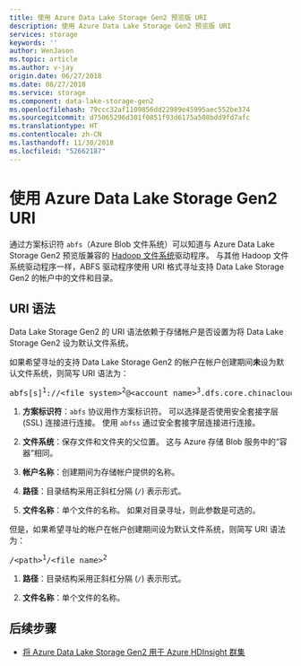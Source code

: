 ```yaml
---
title: 使用 Azure Data Lake Storage Gen2 预览版 URI
description: 使用 Azure Data Lake Storage Gen2 预览版 URI
services: storage
keywords: ''
author: WenJason
ms.topic: article
ms.author: v-jay
origin.date: 06/27/2018
ms.date: 08/27/2018
ms.service: storage
ms.component: data-lake-storage-gen2
ms.openlocfilehash: 79ccc32af1109856dd22989e45995aec552be374
ms.sourcegitcommit: d75065296d301f0851f93d6175a508bdd9fd7afc
ms.translationtype: HT
ms.contentlocale: zh-CN
ms.lasthandoff: 11/30/2018
ms.locfileid: "52662187"
---
```

# <a name="use-the-azure-data-lake-storage-gen2-uri"></a>使用 Azure Data Lake Storage Gen2 URI

通过方案标识符 `abfs`（Azure Blob 文件系统）可以知道与 Azure Data Lake Storage Gen2 预览版兼容的 [Hadoop 文件系统](http://www.aosabook.org/en/hdfs.html)驱动程序。 与其他 Hadoop 文件系统驱动程序一样，ABFS 驱动程序使用 URI 格式寻址支持 Data Lake Storage Gen2 的帐户中的文件和目录。

## <a name="uri-syntax"></a>URI 语法

Data Lake Storage Gen2 的 URI 语法依赖于存储帐户是否设置为将 Data Lake Storage Gen2 设为默认文件系统。

如果希望寻址的支持 Data Lake Storage Gen2 的帐户在帐户创建期间**未**设为默认文件系统，则简写 URI 语法为：

<pre>abfs[s]<sup>1</sup>://&lt;file_system&gt;<sup>2</sup>@&lt;account_name&gt;<sup>3</sup>.dfs.core.chinacloudapi.cn/&lt;path&gt;<sup>4</sup>/&lt;file_name&gt;<sup>5</sup></pre>

1. **方案标识符**：`abfs` 协议用作方案标识符。 可以选择是否使用安全套接字层 (SSL) 连接进行连接。 使用 `abfss` 通过安全套接字层连接进行连接。

2. **文件系统**：保存文件和文件夹的父位置。 这与 Azure 存储 Blob 服务中的“容器”相同。

3. **帐户名称**：创建期间为存储帐户提供的名称。

4. **路径**：目录结构采用正斜杠分隔 (`/`) 表示形式。

5. **文件名称**：单个文件的名称。 如果对目录寻址，则此参数是可选的。

但是，如果希望寻址的帐户在帐户创建期间设为默认文件系统，则简写 URI 语法为：

<pre>/&lt;path&gt;<sup>1</sup>/&lt;file_name&gt;<sup>2</sup></pre>

1. **路径**：目录结构采用正斜杠分隔 (`/`) 表示形式。

2. **文件名称**：单个文件的名称。


## <a name="next-steps"></a>后续步骤

- [将 Azure Data Lake Storage Gen2 用于 Azure HDInsight 群集](use-hdi-cluster.md)